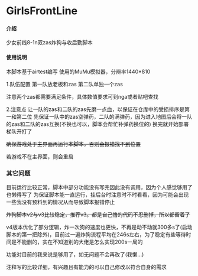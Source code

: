 # GirlsFrontLine

#### 介绍
少女前线8-1n双zas炸狗与收后勤脚本

#### 使用说明
本脚本基于airtest编写
使用的MuMu模拟器，分辨率1440*810

1.队伍配置
第一队放老板和zas
第二队单独一个zas

注意两个zas都需要满足条件，具体数值要求可到nga或者贴吧查找

2.注意点
让一队的zas和二队的zas先磨一点血，以保证在仓库中的受损排序是第一和第二位
先保证一队中的zas空弹药，二队的满弹药，因为进入地图后会将一队的zas和二队的zas互换(不换也可以，脚本会帮忙补弹药换位的)
换完就开始部署梯队开打了

~~确保游戏处于主界面再运行本脚本，否则会报错找不到位置~~

若游戏不在主界面，则会重启

### 其它问题
目前运行比较正常，脚本中部分功能没有写完因此没有调用，因为个人感觉够用了也懒得写了
为保证脚本能一直运行，挂后台时注意时不时看看，因为可能会出现一些我没有预料到的情况从而导致脚本报错停止

~~炸狗脚本v2与v3比较稳定，推荐v3。都是自己撸的代码不忍删掉，所以都留着了~~

v4版本优化了部分逻辑，炸一次狗的速度也更快，不再是动不动就300多s了(启动脚本的第一把除外)，目前过一遍炸狗流程平均在246s左右，为了稳定有些等待时间是不能删的，实在不知道别的大佬是怎么实现200s一局的

功能对目前的我来说是够用了，如无问题不会再改了(我懒...)

注释写的比较详细，有兴趣且有能力的可以自己修改以符合自身的需求